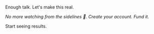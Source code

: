 Enough talk\. Let\'s make this real\.

*No more watching from the sidelines 👀\. Create your account\. Fund it\.*

Start seeing results\.